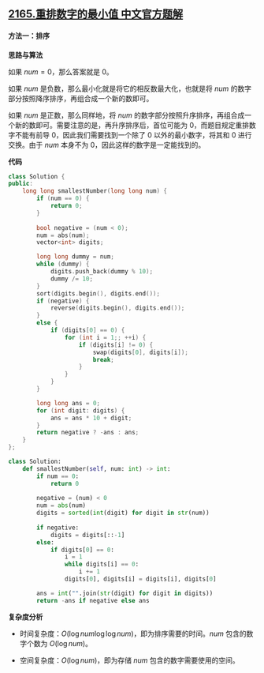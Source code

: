 ## [2165.重排数字的最小值 中文官方题解](https://leetcode.cn/problems/smallest-value-of-the-rearranged-number/solutions/100000/zhong-pai-shu-zi-de-zui-xiao-zhi-by-leet-p06c)
#### 方法一：排序

**思路与算法**

如果 $\textit{num} = 0$，那么答案就是 $0$。

如果 $\textit{num}$ 是负数，那么最小化就是将它的相反数最大化，也就是将 $\textit{num}$ 的数字部分按照降序排序，再组合成一个新的数即可。

如果 $\textit{num}$ 是正数，那么同样地，将 $\textit{num}$ 的数字部分按照升序排序，再组合成一个新的数即可。需要注意的是，再升序排序后，首位可能为 $0$，而题目规定重排数字不能有前导 $0$，因此我们需要找到一个除了 $0$ 以外的最小数字，将其和 $0$ 进行交换。由于 $\textit{num}$ 本身不为 $0$，因此这样的数字是一定能找到的。

**代码**

```C++ [sol1-C++]
class Solution {
public:
    long long smallestNumber(long long num) {
        if (num == 0) {
            return 0;
        }
        
        bool negative = (num < 0);
        num = abs(num);
        vector<int> digits;

        long long dummy = num;
        while (dummy) {
            digits.push_back(dummy % 10);
            dummy /= 10;
        }
        sort(digits.begin(), digits.end());
        if (negative) {
            reverse(digits.begin(), digits.end());
        }
        else {
            if (digits[0] == 0) {
                for (int i = 1;; ++i) {
                    if (digits[i] != 0) {
                        swap(digits[0], digits[i]);
                        break;
                    }
                }
            }
        }

        long long ans = 0;
        for (int digit: digits) {
            ans = ans * 10 + digit;
        }
        return negative ? -ans : ans;
    }
};
```

```Python [sol1-Python3]
class Solution:
    def smallestNumber(self, num: int) -> int:
        if num == 0:
            return 0
        
        negative = (num) < 0
        num = abs(num)
        digits = sorted(int(digit) for digit in str(num))
        
        if negative:
            digits = digits[::-1]
        else:
            if digits[0] == 0:
                i = 1
                while digits[i] == 0:
                    i += 1
                digits[0], digits[i] = digits[i], digits[0]

        ans = int("".join(str(digit) for digit in digits))
        return -ans if negative else ans
```

**复杂度分析**

- 时间复杂度：$O(\log \textit{num} \log\log \textit{num})$，即为排序需要的时间。$\textit{num}$ 包含的数字个数为 $O(\log \textit{num})$。

- 空间复杂度：$O(\log \textit{num})$，即为存储 $\textit{num}$ 包含的数字需要使用的空间。